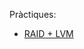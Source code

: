 Pràctiques:

- [RAID + LVM](https://htmlpreview.github.io/?https://github.com/PolNie/Portfoli/blob/main/Moduls/M01%20Sistemes%20informatics/M15_UF1/RAID%20%2B%20LVM/RAID_LVM.html)
